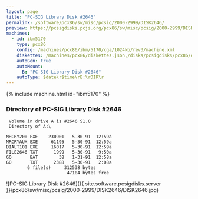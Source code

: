 ```yaml
---
layout: page
title: "PC-SIG Library Disk #2646"
permalink: /software/pcx86/sw/misc/pcsig/2000-2999/DISK2646/
preview: https://pcsigdisks.pcjs.org/pcx86/sw/misc/pcsig/2000-2999/DISK2646/DISK2646.jpg
machines:
  - id: ibm5170
    type: pcx86
    config: /machines/pcx86/ibm/5170/cga/1024kb/rev3/machine.xml
    diskettes: /machines/pcx86/diskettes.json,/disks/pcsigdisks/pcx86/diskettes.json
    autoGen: true
    autoMount:
      B: "PC-SIG Library Disk #2646"
    autoType: $date\r$time\rB:\rDIR\r
---
```


{% include machine.html id="ibm5170" %}

### Directory of PC-SIG Library Disk #2646

     Volume in drive A is #2646 S1.0
     Directory of A:\

    MRCRY200 EXE    230901   5-30-91  12:59a
    MRCRYAUX EXE     61195   5-30-91  12:59a
    DIALT101 EXE     16017   5-30-91  12:59a
    FILE2646 TXT      1999   5-30-91   9:50a
    GO       BAT        38   1-31-91  12:58a
    GO       TXT      2388   5-30-91   2:08a
            6 file(s)     312538 bytes
                           47104 bytes free

![PC-SIG Library Disk #2646]({{ site.software.pcsigdisks.server }}/pcx86/sw/misc/pcsig/2000-2999/DISK2646/DISK2646.jpg)

